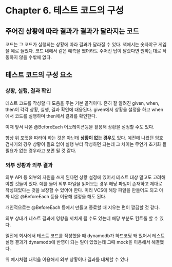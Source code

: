 # Chapter 6. 테스트 코드의 구성

## 주어진 상황에 따라 결과가 결과가 달라지는 코드

코드는 그 코드가 실행되는 상황에 따라 결과가 달라질 수 있다. 책에서는 숫자야구 게임을 예로 들었다. 코드 내에서 같은 예측을 했더라도 주어진 답이 달랐다면 원하는대로 작동하지 않을 수밖에 없다.

## 테스트 코드의 구성 요소

### 상황, 실행, 결과 확인

테스트 코드를 작성할 때 도움을 주는 기본 골격이다. 흔히 잘 알려진 given, when, then이 각각 상황, 실행, 결과 확인에 대응된다. given에서 상황을 설정을 하고 when에서 코드를 실행하며 then에서 결과를 확인한다.

이때 앞서 나온 @BeforeEach 어노테이션등을 활용해 상황을 설정할 수도 있다.

항상 위 포맷을 따라야 하는 것은 아닌데 **상황이 없는 경우**도 있다. 예전에 나왔던 암호 검사기의 경우 상황이 필요 없이 실행 부터 작성하면 되는데 그 차이는 무언가 초기화 될 필요가 없는 경우라고 보면 될 것 같다.

### 외부 상황과 외부 결과

외부 API 등 외부의 자원을 쓰게 된다면 상황 설정에 있어서 테스트 대상 말고도 고려해야할 것들이 있다. 예를 들어 외부 파일을 읽어오는 경우 해당 파일이 존재하고 제대로 작성돼있다는 것을 보장할 수 있어야 한다. 미리 VCS에 해당 파일을 만들어도 되고 아까 나온 @BeforeEach 등을 이용해 설정을 해도 된다.

개인적으로는 @BeforeEach 등에서 만들고 종료할 때 지우는 편이 깔끔할 것 같다.

외부 상태가 테스트 결과에 영향을 끼치게 될 수도 있는데 해당 부분도 컨트롤 할 수 있다.

일전에 회사에서 테스트 코드를 작성했을 때 dynamodb가 하드코딩 돼 있어서 테스트 실행 결과가 dynamodb에 반영이 되는 일이 있었는데 그때 mock을 이용해서 해결했다.

위 예시처럼 대역을 이용해서 외부 상황이나 결과를 대체할 수 있다
